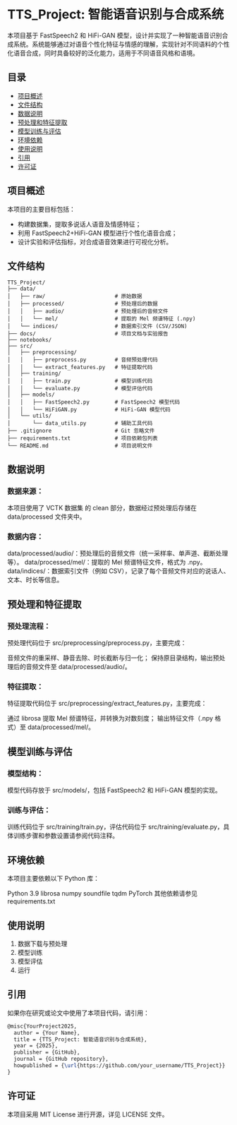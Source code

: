# TTS_Project: 智能语音识别与合成系统

本项目基于 FastSpeech2 和 HiFi-GAN 模型，设计并实现了一种智能语音识别合成系统。系统能够通过对语音个性化特征与情感的理解，实现针对不同语料的个性化语音合成，同时具备较好的泛化能力，适用于不同语音风格和语境。

## 目录

- [项目概述](#项目概述)
- [文件结构](#文件结构)
- [数据说明](#数据说明)
- [预处理和特征提取](#预处理和特征提取)
- [模型训练与评估](#模型训练与评估)
- [环境依赖](#环境依赖)
- [使用说明](#使用说明)
- [引用](#引用)
- [许可证](#许可证)

## 项目概述

本项目的主要目标包括：
- 构建数据集，提取多说话人语音及情感特征；
- 利用 FastSpeech2+HiFi-GAN 模型进行个性化语音合成；
- 设计实验和评估指标，对合成语音效果进行可视化分析。

## 文件结构

```plaintext
TTS_Project/
├── data/
│   ├── raw/                      # 原始数据
│   ├── processed/                # 预处理后的数据
│   │   ├── audio/                # 预处理后的音频文件
│   │   └── mel/                  # 提取的 Mel 频谱特征 (.npy)
│   └── indices/                  # 数据索引文件 (CSV/JSON)
├── docs/                         # 项目文档与实验报告
├── notebooks/                    
├── src/
│   ├── preprocessing/
│   │   ├── preprocess.py         # 音频预处理代码
│   │   └── extract_features.py   # 特征提取代码
│   ├── training/
│   │   ├── train.py              # 模型训练代码
│   │   └── evaluate.py           # 模型评估代码
│   ├── models/
│   │   ├── FastSpeech2.py        # FastSpeech2 模型代码
│   │   └── HiFiGAN.py            # HiFi-GAN 模型代码
│   └── utils/
│       └── data_utils.py         # 辅助工具代码
├── .gitignore                    # Git 忽略文件
├── requirements.txt              # 项目依赖包列表
└── README.md                     # 项目说明文件
```
## 数据说明
### 数据来源：
本项目使用了 VCTK 数据集 的 clean 部分，数据经过预处理后存储在 data/processed 文件夹中。

### 数据内容：

data/processed/audio/：预处理后的音频文件（统一采样率、单声道、截断处理等）。
data/processed/mel/：提取的 Mel 频谱特征文件，格式为 .npy。
data/indices/：数据索引文件（例如 CSV），记录了每个音频文件对应的说话人、文本、时长等信息。
## 预处理和特征提取
### 预处理流程：
预处理代码位于 src/preprocessing/preprocess.py，主要完成：

音频文件的重采样、静音去除、时长截断与归一化；
保持原目录结构，输出预处理后的音频文件至 data/processed/audio/。
### 特征提取：
特征提取代码位于 src/preprocessing/extract_features.py，主要完成：

通过 librosa 提取 Mel 频谱特征，并转换为对数刻度；
输出特征文件（.npy 格式）至 data/processed/mel/。
## 模型训练与评估
### 模型结构：
模型代码存放于 src/models/，包括 FastSpeech2 和 HiFi-GAN 模型的实现。

### 训练与评估：
训练代码位于 src/training/train.py，评估代码位于 src/training/evaluate.py，具体训练步骤和参数设置请参阅代码注释。

## 环境依赖
本项目主要依赖以下 Python 库：

Python 3.9
librosa
numpy
soundfile
tqdm
PyTorch
其他依赖请参见 requirements.txt
## 使用说明
1. 数据下载与预处理
2. 模型训练
3. 模型评估
4. 运行
## 引用
如果你在研究或论文中使用了本项目代码，请引用：
```latex
@misc{YourProject2025,
  author = {Your Name},
  title = {TTS_Project: 智能语音识别与合成系统},
  year = {2025},
  publisher = {GitHub},
  journal = {GitHub repository},
  howpublished = {\url{https://github.com/your_username/TTS_Project}}
}
```
## 许可证
本项目采用 MIT License 进行开源，详见 LICENSE 文件。
